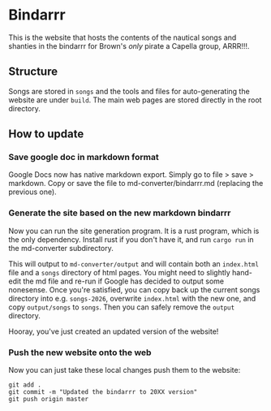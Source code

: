 # Bindarrr

This is the website that hosts the contents of the nautical songs and shanties in the bindarrr for Brown's *only* pirate a Capella group, ARRR!!!. 

## Structure

Songs are  stored in `songs` and the tools and files for auto-generating the website are  under `build`. The main web pages are stored directly in the root directory.

## How to update

### Save google doc in markdown format

Google Docs now has native markdown export. Simply go to file > save > markdown. Copy or save the file to md-converter/bindarrr.md (replacing the previous one).

### Generate the site based on the new markdown bindarrr
Now you can run the site generation program. It is a rust program, which is the only dependency. Install rust if you don't have it, and run `cargo run` in the md-converter subdirectory.

This will output to `md-converter/output` and will contain both an `index.html` file and a `songs` directory of html pages. You might need to slightly hand-edit the md file and re-run if Google has decided to output some nonesense. Once you're satisfied, you can copy back up the current songs directory into e.g. `songs-2026`, overwrite `index.html` with the new one, and copy `output/songs` to `songs`. Then you can safely remove the `output` directory.

Hooray, you've just created an updated version of the website! 

### Push the new website onto the web
Now you can just take these  local changes push them to the website:
```
git add .
git commit -m "Updated the bindarrr to 20XX version"
git push origin master
```
